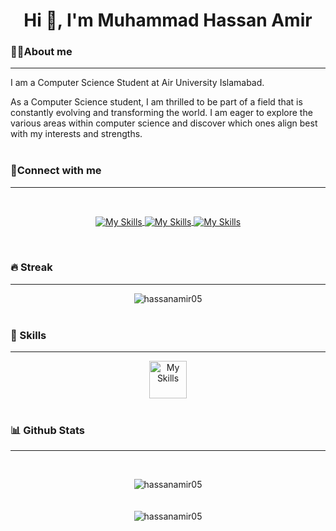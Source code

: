 <h1 align="center">Hi 👋, I'm Muhammad Hassan Amir</h1>

<p align="center"></p>

<h3>💁‍♂️About me</h3>
<hr>
<p>I am a Computer Science Student at Air University Islamabad.</p>
As a Computer Science student, I am thrilled to be part of a field that is constantly evolving and transforming the world. I am eager to explore the various areas within computer science and discover which ones align best with my interests and strengths.
<br><br>

<h3 align="left">📱Connect with me</h3>
<hr>
<br>
<p align="center">
	<a href="https://www.linkedin.com/in/muhammadhassanamir/">
 	 <img align="center" src="https://skillicons.dev/icons?i=linkedin" alt="My Skills">
	</a>
 	<a href="mailto:hassanamir0506@gmail.com">
 	 <img align="center" src="https://skillicons.dev/icons?i=gmail" alt="My Skills">
	</a>
	<a href="https://x.com/Hassanamir0506">
 	 <img align="center" src="https://skillicons.dev/icons?i=twitter" alt="My Skills">
	</a>
</p>
<br>

<h3 align="left">🔥 Streak</h3>
<hr>
<center align="center">
	<img src="https://github-readme-streak-stats.herokuapp.com/?user=hassanamir05&theme=blue-green" alt="hassanamir05" />
</center>
<br>

<h3 align="left">🚀 Skills</h3>
<hr>
<!-- Center-aligned table -->
<div style="text-align: center;">
	<a href="https://muhammad-hassan-amir.vercel.app" style="text-align:center;">
        <img align="center" height="60px" src="https://skillicons.dev/icons?i=ts,js,python,react,redux,firebase,tailwind,materialui,html,css,bootstrap,cpp" alt="My Skills">
	</a>
</div>


</div>
<br>

<h3 align="left">📊 Github Stats</h3>
<hr>
<p align="center">
	&emsp;
	<center align="center">
		<img src="https://github-readme-stats.vercel.app/api?username=hassanamir05&theme=blue-green" alt="hassanamir05" />
	</center>
	<br>
	&emsp;
	<center align="center">
		<img src="https://github-readme-stats.vercel.app/api/top-langs/?username=hassanamir05&theme=blue-green" alt="hassanamir05" />
	</center>
</p>
<br>
